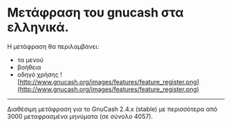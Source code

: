 # Μετάφραση του gnucash στα ελληνικά. #

Η μετάφραση θα περιλαμβάνει:

  * τα μενού
  * βοήθεια
  * οδηγό χρήσης
![http://www.gnucash.org/images/features/feature_register.png](http://www.gnucash.org/images/features/feature_register.png)


---


Διαθέσιμη μετάφραση για το GnuCash 2.4.x (stable) με περισσότερα από 3000 μεταφρασμένα μηνύματα (σε σύνολο 4057).
